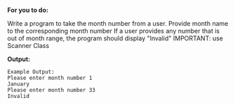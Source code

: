 **For you to do:**

Write a program to take the month number from a user.
Provide month name to the corresponding month number
If a user provides any number that is out of month range, the program should display "Invalid"
IMPORTANT: use Scanner Class


**Output:**

```
Example Output:
Please enter month number 1
January
Please enter month number 33
Invalid
```